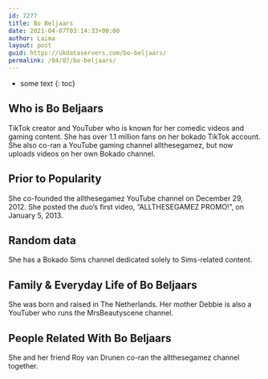 ```yaml
---
id: 7277
title: Bo Beljaars
date: 2021-04-07T03:14:33+00:00
author: Laima
layout: post
guid: https://ukdataservers.com/bo-beljaars/
permalink: /04/07/bo-beljaars/
---
```


* some text
{: toc}


## Who is Bo Beljaars
                  
                  
                  
TikTok creator and YouTuber who is known for her comedic videos and gaming content. She has over 1.1 million fans on her bokado TikTok account. She also co-ran a YouTube gaming channel allthesegamez, but now uploads videos on her own Bokado channel.
                  
              
            
              
            
                
                
                
## Prior to Popularity
                  
                  
                  
She co-founded the allthesegamez YouTube channel on December 29, 2012. She posted the duo&#8217;s first video, &#8220;ALLTHESEGAMEZ PROMO!&#8221;, on January 5, 2013.
                  
              
            
              
            
                
                
                
## Random data
                  
                  
                  
She has a Bokado Sims channel dedicated solely to Sims-related content.
                  
              
            
              
            
                
                
                
## Family & Everyday Life of Bo Beljaars
                  
                  
                  
She was born and raised in The Netherlands. Her mother Debbie is also a YouTuber who runs the MrsBeautyscene channel.
                  
              
            
              
            
                
                
                
## People Related With Bo Beljaars
                  
                  
                  
She and her friend Roy van Drunen co-ran the allthesegamez channel together.
                  
              
            
              
            
                
              
            
              
              
            
            
              
            
          
          
          